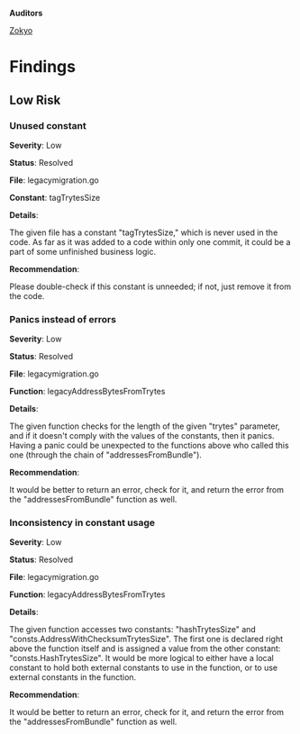 **Auditors**

[Zokyo](https://x.com/zokyo_io)

# Findings

## Low Risk

### Unused constant

**Severity**: Low

**Status**: Resolved

**File**: legacymigration.go

**Constant**: tagTrytesSize

**Details**:

The given file has a constant "tagTrytesSize," which is never used in the code. As far as it was added to a code within only one commit, it could be a part of some unfinished business logic. 

**Recommendation**:

Please double-check if this constant is unneeded; if not, just remove it from the code.		

### Panics instead of errors

**Severity**: Low

**Status**: Resolved

**File**: legacymigration.go

**Function**: legacyAddressBytesFromTrytes

**Details**:

The given function checks for the length of the given "trytes" parameter, and if it doesn't comply with the values of the constants, then it panics. Having a panic could be unexpected to the functions above who called this one (through the chain of "addressesFromBundle"). 

**Recommendation**:

It would be better to return an error, check for it, and return the error from the "addressesFromBundle" function as well.	

### Inconsistency in constant usage

**Severity**: Low

**Status**: Resolved

**File**: legacymigration.go

**Function**: legacyAddressBytesFromTrytes

**Details**:

The given function accesses two constants: "hashTrytesSize" and "consts.AddressWithChecksumTrytesSize". The first one is declared right above the function itself and is assigned a value from the other constant: "consts.HashTrytesSize". It would be more logical to either have a local constant to hold both external constants to use in the function, or to use external constants in the function.

**Recommendation**:

It would be better to return an error, check for it, and return the error from the "addressesFromBundle" function as well.	

